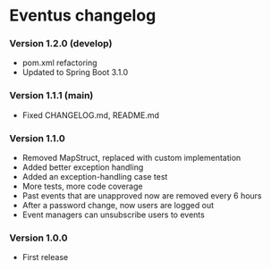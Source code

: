 # Eventus changelog

### Version 1.2.0 (develop)
- pom.xml refactoring
- Updated to Spring Boot 3.1.0

### Version 1.1.1 (main)
- Fixed CHANGELOG.md, README.md

### Version 1.1.0
- Removed MapStruct, replaced with custom implementation
- Added better exception handling
- Added an exception-handling case test
- More tests, more code coverage
- Past events that are unapproved now are removed every 6 hours
- After a password change, now users are logged out
- Event managers can unsubscribe users to events

### Version 1.0.0
- First release
